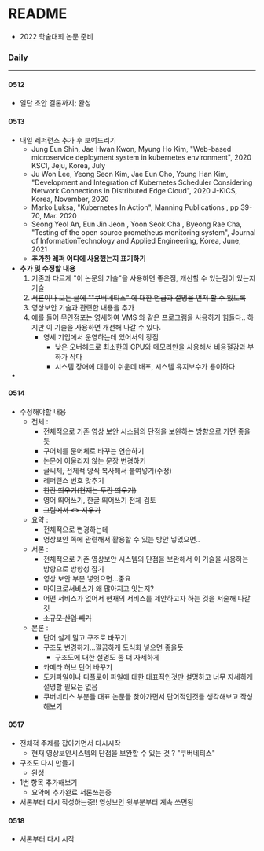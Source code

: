# README

- 2022 학술대회 논문 준비





### Daily

---

#### 0512

- 일단 초안 결론까지; 완성 



#### 0513

- 내일 레퍼런스 추가 후 보여드리기
  - Jung Eun Shin, Jae Hwan Kwon, Myung Ho Kim, "Web-based microservice deployment system in kubernetes environment", 2020 KSCI, Jeju, Korea, July
  - Ju Won Lee, Yeong Seon Kim, Jae Eun Cho, Young Han Kim, "Development and Integration of Kubernetes Scheduler Considering Network Connections in Distributed Edge Cloud", 2020 J-KICS, Korea, November, 2020
  - Marko Luksa, "Kubernetes In Action", Manning Publications , pp 39-70, Mar. 2020  
  - Seong Yeol An, Eun Jin Jeon , Yoon Seok Cha , Byeong Rae Cha, "Testing of the open source prometheus monitoring system", Journal of InformationTechnology and Applied Engineering, Korea, June, 2021
  - **추가한 레퍼 어디에 사용했는지 표기하기**
- **추가 및 수정할 내용**
  1. 기존과 다르게 "이 논문의 기술"을 사용하면 좋은점, 개선할 수 있는점이 있는지 기술
  2. ~~서론이나 모든 글에 ""쿠버네티스" 에 대한 언급과 설명을 먼저 할 수 있도록~~
  3. 영상보안 기술과 관련한 내용을 추가
  4. 예를 들어 무인점포는 영세하여 VMS 와 같은 프로그램을 사용하기 힘들다.. 하지만 이 기술을 사용하면 개선해 나갈 수 있다.
     - 영세 기업에서 운영하는데 있어서의 장점
       - 낮은 오버헤드로 최소한의 CPU와 메모리만을 사용해서 비용절감과 부하가 작다
       - 시스템 장애에 대응이 쉬운데 배포, 시스템 유지보수가 용이하다
- 



#### 0514

- 수정해야할 내용
  - 전체 :
    - 전체적으로 기존 영상 보안 시스템의 단점을 보완하는 방향으로 가면 좋을듯
    - 구어체를 문어체로 바꾸는 연습하기
    - 논문에 어울리지 않는 문장 변경하기
    - ~~글씨체, 전체적 양식 복사해서 붙여넣기(수정)~~
    - 레퍼런스 번호 맞추기
    - ~~한칸 띄우기(현재는 두칸 띄우기)~~
    - 영어 띄어쓰기, 한글 띄어쓰기 전체 검토
    - ~~그림에서 <> 지우기~~
  - 요약 :
    - 전체적으로 변경하는데 
    - 영상보안 쪽에 관련해서 활용할 수 있는 방안 넣었으면..
  - 서론 : 
    - 전체적으로 기존 영상보안 시스템의 단점을 보완해서 이 기술을 사용하는 방향으로 방향성 잡기
    - 영상 보안 부분 넣엇으면...중요
    - 마이크로서비스가 왜 많아지고 잇는지?
    - 어떤 서비스가 없어서 현재의 서비스를 제안하고자 하는 것을 서술해 나갈것
    - ~~소규모 산업 빼기~~
  - 본론  : 
    - 단어 설계 말고 구조로 바꾸기
    - 구조도 변경하기...깔끔하게 도식화 넣으면 좋을듯
      - 구조도에 대한 설명도 좀 더 자세하게
    - 카메라 허브 단어 바꾸기
    - 도커파일이나 디플로이 파일에 대한 대표적인것만 설명하고 너무 자세하게 설명할 필요는 없음
    - 쿠버네티스 부분들 대표 논문들 찾아가면서 단어적인것들 생각해보고 작성해보기



#### 0517

- 전체적 주제를 잡아가면서 다시시작
  - 현재 영상보안시스템의 단점을 보완할 수 있는 것 ? "쿠버네티스" 
- 구조도 다시 만들기
  - 완성
- 1번 항목 추가해보기
  - 요약에 추가완료 서론쓰는중
- 서론부터 다시 작성하는중!! 영상보안 윗부분부터 계속 쓰면됨



#### 0518

- 서론부터 다시 시작